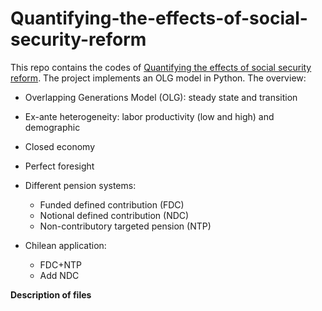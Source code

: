 # Quantifying-the-effects-of-social-security-reform

This repo contains the codes of [Quantifying the effects of social security reform](https://drive.google.com/file/d/1YL8Ym6P6LMsPgnHPULJqwaute9DEuP2X/view). The project implements an OLG model in Python. The overview: 

- Overlapping Generations Model (OLG): steady state and transition
- Ex-ante heterogeneity: labor productivity (low and high) and demographic
- Closed economy
- Perfect foresight
- Different pension systems: 

  - Funded defined contribution (FDC)
  - Notional defined contribution (NDC)
  - Non-contributory targeted pension (NTP)
  
- Chilean application: 
  - FDC+NTP
  - Add NDC
  
 **Description of files** 
